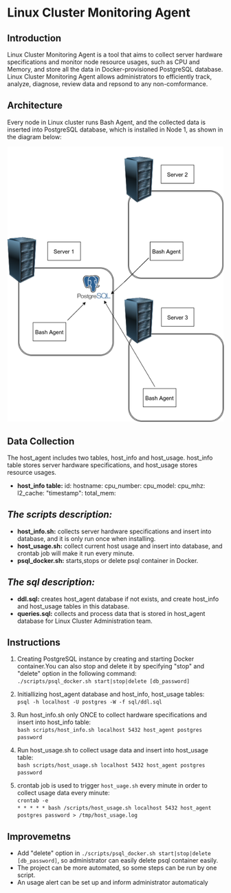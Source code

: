 # Linux Cluster Monitoring Agent

## Introduction
Linux Cluster Monitoring Agent is a tool that aims to collect server hardware specifications and monitor node resource usages, such as CPU and Memory, and store all the data in Docker-provisioned PostgreSQL database. Linux Cluster Monitoring Agent allows administrators to efficiently track, analyze, diagnose, review data and repsond to any non-comformance.

## Architecture
Every node in Linux cluster runs Bash Agent, and the collected data is inserted into PostgreSQL database, which is installed in Node 1, as shown in the diagram below:
  
![image](./asset/diagram.png)


## Data Collection

The host_agent includes two tables, host_info and host_usage. host_info table stores server hardware specifications, and host_usage stores resource usages.
+ **host_info  table:** 
  id: 
  hostname:
  cpu_number:
  cpu_model:
  cpu_mhz:
  l2_cache:
  "timestamp":
  total_mem:

## *The scripts description:*

+ **host_info.sh:** collects server hardware specifications and insert into database, and it is only run once when installing.
+ **host_usage.sh:** collect current host usage and insert into database, and crontab job will make it run every minute.
+ **psql_docker.sh:** starts,stops or delete psql container in Docker.

## *The sql description:*
 
+ **ddl.sql:** creates host_agent database if not exists, and create host_info and host_usage tables in this database. 
+ **queries.sql:** collects and process data that is stored in host_agent database for Linux Cluster Administration team.
 
 ## Instructions
  1. Creating PostgreSQL instance by creating and starting Docker container.You can also stop and delete it by
     specifying "stop" and "delete" option in  the following command:\
    `./scripts/psql_docker.sh start|stop|delete [db_password]`
    
  2. Initiallizing host_agent database and host_info, host_usage tables:\
    `psql -h localhost -U postgres -W -f sql/ddl.sql`
    
  3. Run host_info.sh only ONCE to collect hardware specifications and insert into host_info table:\
     `bash scripts/host_info.sh localhost 5432 host_agent postgres password`
     
  4. Run host_usage.sh to collect usage data and insert into host_usage table:\
    `bash scripts/host_usage.sh localhost 5432 host_agent postgres password`
    
  5. crontab job is used to trigger `host_uage.sh` every minute in order to collect usage data every minute:\
   `crontab -e`\
   `* * * * * bash /scripts/host_usage.sh localhost 5432 host_agent postgres password > /tmp/host_usage.log`
## Improvemetns
+ Add "delete" option in `./scripts/psql_docker.sh start|stop|delete [db_password]`\, so administrator can easily delete psql container easily.
+ The project can be more automated, so some steps can be run by one script.
+ An usage alert can be set up and inform administrator automaticaly 
